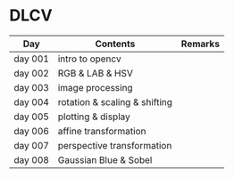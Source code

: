 # DLCV

| Day     | Contents                      | Remarks |
| ------- | ----------------------------- | ------- |
| day 001 | intro to opencv               |         |
| day 002 | RGB & LAB & HSV               |         |
| day 003 | image processing              |         |
| day 004 | rotation & scaling & shifting |         |
| day 005 | plotting & display            |         |
| day 006 | affine transformation         |         |
| day 007 | perspective transformation    |         |
| day 008 | Gaussian Blue & Sobel         |         |
